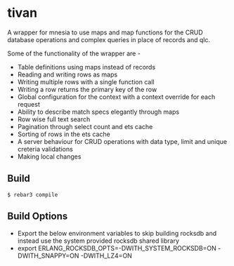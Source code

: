tivan
=====

A wrapper for mnesia to use maps and map functions for the CRUD database operations and complex queries in place of records and qlc.

Some of the functionality of the wrapper are -
- Table definitions using maps instead of records
- Reading and writing rows as maps
- Writing multiple rows with a single function call
- Writing a row returns the primary key of the row
- Global configuration for the context with a context override for each request
- Ability to describe match specs elegantly through maps
- Row wise full text search
- Pagination through select count and ets cache
- Sorting of rows in the ets cache
- A server behaviour for CRUD operations with data type, limit and unique creteria validations
- Making local changes

Build
-----
    $ rebar3 compile

Build Options
-------------
- Export the below environment variables to skip building rocksdb and instead use the system provided rocksdb shared library
- export ERLANG_ROCKSDB_OPTS=-DWITH_SYSTEM_ROCKSDB=ON -DWITH_SNAPPY=ON -DWITH_LZ4=ON

